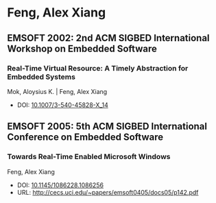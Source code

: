 # Feng, Alex Xiang

## EMSOFT 2002: 2nd ACM SIGBED International Workshop on Embedded Software

### Real-Time Virtual Resource: A Timely Abstraction for Embedded Systems
Mok, Aloysius K. | Feng, Alex Xiang
* DOI: [10.1007/3-540-45828-X_14](https://doi.org/10.1007/3-540-45828-X_14)

## EMSOFT 2005: 5th ACM SIGBED International Conference on Embedded Software

### Towards Real-Time Enabled Microsoft Windows
Feng, Alex Xiang
* DOI: [10.1145/1086228.1086256](https://doi.org/10.1145/1086228.1086256)
* URL: <http://cecs.uci.edu/~papers/emsoft0405/docs05/p142.pdf>

